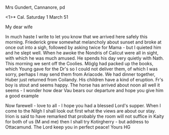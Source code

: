 Mrs Gundert, Cannanore, pd

<1>* Cal. Saturday 1 March 51

My dear wife

In much haste I write to let you know that we arrived here safely this morning. Friederick grew somewhat melancholy about sunset and broke at once out into a sigh, followed by asking twice for Mama - but I quieted him and he slept well. When he awoke the Nondris of Calicut were all in sight, with which he was much amused. He spends his day very quietly with Nath. This morning we sent off the Coolies. Möglg had packed up the books, which Young gave for the Dr's so I could not deliver them, of which I was sorry, perhaps I may send them from Ariacode. We had dinner together, Huber just returned from Coilandy. His children have a kind of eruption. Fr's boy is stout and seems happy. The horse has arrived about noon all well it seems - I wonder how dear Vau bears our departure and hope you give him a good example

Now farewell - love to all - I hope you had a blessed Lord's supper. When I come to the Nilgh I shall look out first what the views are about our stay. Irion is said to have remarked that probably the room will not suffice in Kaity for both of us (M and me) then I shall try Kotirgherry - but address to Ottacamund. The Lord keep you in perfect peace!
 Yours HG

